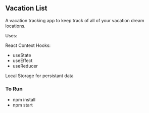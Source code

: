 ## Vacation List

A vacation tracking app to keep track of all of your vacation dream locations.

Uses:

React Context
Hooks:
  - useState
  - useEffect
  - useReducer

Local Storage for persistant data


### To Run

- npm install
- npm start


